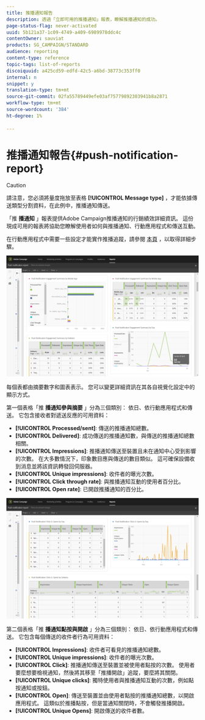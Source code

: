 ```yaml
---
title: 推播通知報告
description: 透過「立即可用的推播通知」報表，瞭解推播通知的成功。
page-status-flag: never-activated
uuid: 5b121a37-1c09-4749-a409-6989978ddc4c
contentOwner: sauviat
products: SG_CAMPAIGN/STANDARD
audience: reporting
content-type: reference
topic-tags: list-of-reports
discoiquuid: a425cd59-edfd-42c5-a6bd-38773c353ff0
internal: n
snippet: y
translation-type: tm+mt
source-git-commit: 02fa55789449efe03af75779892303941b8a2871
workflow-type: tm+mt
source-wordcount: '384'
ht-degree: 1%

---
```



# 推播通知報告{#push-notification-report}

>[!CAUTION]
>
>請注意，您必須將量度拖放至表格 **[!UICONTROL Message type]** ，才能依據傳送類型分割資料，在此例中，推播通知傳送。

「推 **播通知** 」報表提供Adobe Campaign推播通知的行銷績效詳細資訊。 這份現成可用的報表將協助您瞭解使用者如何與推播通知、行動應用程式和傳送互動。

在行動應用程式中需要一些設定才能實作推播追蹤，請參閱 [本頁](../../administration/using/push-tracking.md) ，以取得詳細步驟。

![](assets/dynamic_report_push.png)

每個表都由摘要數字和圖表表示。 您可以變更詳細資訊在其各自視覺化設定中的顯示方式。

第一個表格「推 **播通知參與摘要** 」分為三個類別： 依日、依行動應用程式和傳送。 它包含接收者對遞送反應的可用資料：

* **[!UICONTROL Processed/sent]**: 傳送的推播通知總數。
* **[!UICONTROL Delivered]**: 成功傳送的推播通知數，與傳送的推播通知總數相關。
* **[!UICONTROL Impressions]**: 推播通知傳送至裝置且未在通知中心受到影響的次數。 在大多數情況下，印象數目應與傳送的數目類似。 這可確保設備收到消息並將該資訊轉發回伺服器。
* **[!UICONTROL Unique impressions]**: 收件者的曝光次數。
* **[!UICONTROL Click through rate]**: 與推播通知互動的使用者百分比。
* **[!UICONTROL Open rate]**: 已開啟推播通知的百分比。

![](assets/dynamic_report_push_2.png)

第二個表格「推 **播通知點按與開啟** 」分為三個類別： 依日、依行動應用程式和傳送。 它包含每個傳送的收件者行為可用資料：

* **[!UICONTROL Impressions]**: 收件者可看見的推播通知總數。
* **[!UICONTROL Unique impressions]**: 收件者的曝光次數。
* **[!UICONTROL Click]**: 推播通知傳送至裝置並被使用者點按的次數。 使用者要麼想要檢視通知，然後將其移至「推播開啟」追蹤，要麼將其關閉。
* **[!UICONTROL Unique clicks]**: 獨特使用者與推播通知互動的次數，例如點按通知或按鈕。
* **[!UICONTROL Open]**: 傳送至裝置並由使用者點按的推播通知總數，以開啟應用程式。 這類似於推播點按，但是當通知關閉時，不會觸發推播開啟。
* **[!UICONTROL Unique Opens]**: 開啟傳送的收件者數。

